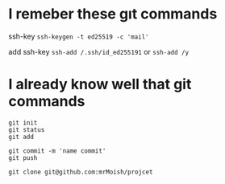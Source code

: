 I remeber these gıt commands
============================

ssh-key
`ssh-keygen -t ed25519 -c 'mail'`

add ssh-key
`ssh-add /.ssh/id_ed255191`
or
`ssh-add /y`



I already know well that git commands
=====================================

```
git init
git status
git add

git commit -m 'name commit'
git push

git clone git@github.com:mrMoish/projcet
```
